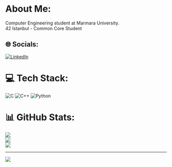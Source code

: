 # About Me:
Computer Engineering student at Marmara University.<br>42 Istanbul - Common Core Student


## 🌐 Socials:
[![LinkedIn](https://img.shields.io/badge/LinkedIn-%230077B5.svg?logo=linkedin&logoColor=white)](https://linkedin.com/in/mullaoglukoray) 

# 💻 Tech Stack:
![C](https://img.shields.io/badge/c-%2300599C.svg?style=for-the-badge&logo=c&logoColor=white) ![C++](https://img.shields.io/badge/c++-%2300599C.svg?style=for-the-badge&logo=c%2B%2B&logoColor=white) ![Python](https://img.shields.io/badge/python-3670A0?style=for-the-badge&logo=python&logoColor=ffdd54)
# 📊 GitHub Stats:
![](https://github-readme-stats.vercel.app/api?username=koraymullaoglu&theme=highcontrast&hide_border=false&include_all_commits=false&count_private=false)<br/>
![](https://github-readme-streak-stats.herokuapp.com/?user=koraymullaoglu&theme=highcontrast&hide_border=false)<br/>
![](https://github-readme-stats.vercel.app/api/top-langs/?username=koraymullaoglu&theme=highcontrast&hide_border=false&include_all_commits=false&count_private=false&layout=compact)

---
[![](https://visitcount.itsvg.in/api?id=koraymullaoglu&icon=0&color=0)](https://visitcount.itsvg.in)

<!-- Proudly created with GPRM ( https://gprm.itsvg.in ) -->

